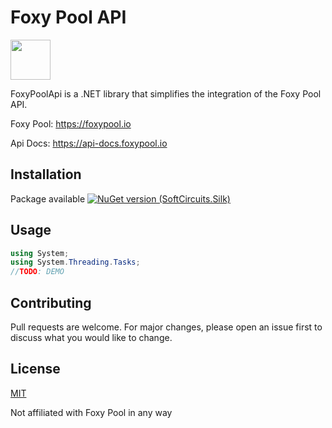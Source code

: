 # Foxy Pool API

<img src="fox-128.png" width="64px"> 

FoxyPoolApi is a .NET library that simplifies the integration of the Foxy Pool API.

Foxy Pool: https://foxypool.io

Api Docs: https://api-docs.foxypool.io

## Installation

Package available [![NuGet version (SoftCircuits.Silk)](https://img.shields.io/nuget/v/ByronAP.Net.WebSockets.svg?style=flat-square)](https://www.nuget.org/packages/ByronAP.Net.WebSockets/)

## Usage

```c#
using System;
using System.Threading.Tasks;
//TODO: DEMO
```

## Contributing
Pull requests are welcome. For major changes, please open an issue first to discuss what you would like to change.


## License
[MIT](https://choosealicense.com/licenses/mit/)

Not affiliated with Foxy Pool in any way